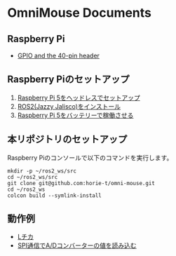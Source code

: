 # OmniMouse Documents

## Raspberry Pi

* [GPIO and the 40-pin header](https://www.raspberrypi.com/documentation/computers/raspberry-pi.html#gpio-and-the-40-pin-headera)

## Raspberry Piのセットアップ

1. [Raspberry Pi 5をヘッドレスでセットアップ](./raspberry_pi_5_os_setup)
2. [ROS2(Jazzy Jalisco)をインストール](./ros2_setup)
3. [Raspberry Pi 5をバッテリーで稼働させる](./running_raspberry_pi_5_on_battery)

## 本リポジトリのセットアップ

Raspberry Piのコンソールで以下のコマンドを実行します。

```
mkdir -p ~/ros2_ws/src
cd ~/ros2_ws/src
git clone git@github.com:horie-t/omni-mouse.git
cd ~/ros2_ws
colcon build --symlink-install
```

## 動作例

* [Lチカ](./l_chika)
* [SPI通信でA/Dコンバーターの値を読み込む](./read_adc)